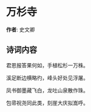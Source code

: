# 万杉寺

**作者**: 史文卿

## 诗词内容

君恩报答果何如，手植松杉一万株。

溪足断边横略彴，峰头好处见浮屠。

凤书御墨藏飞白，龙吐山泉散作珠。

包帚祝尧同此类，刻崖大庆拟嵩呼。

